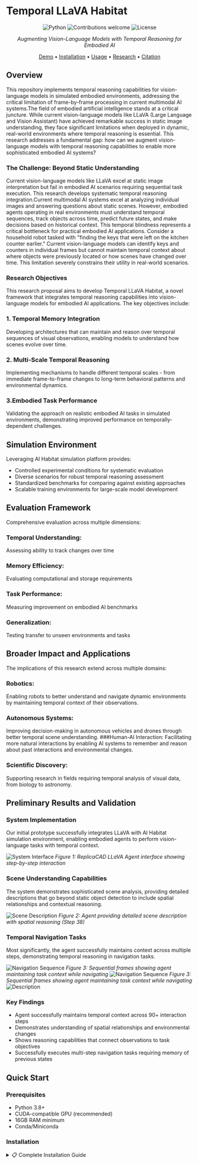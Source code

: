 # Temporal LLaVA Habitat


<div align="center">

![Python](https://img.shields.io/badge/python-v3.8+-blue.svg)
![Contributions welcome](https://img.shields.io/badge/contributions-welcome-orange.svg)
![License](https://img.shields.io/badge/license-MIT-green.svg)

*Augmenting Vision-Language Models with Temporal Reasoning for Embodied AI*

[Demo](#demo) • [Installation](#installation) • [Usage](#usage) • [Research](#research-context) • [Citation](#citation)

</div>

## Overview

This repository implements temporal reasoning capabilities for vision-language models in simulated embodied environments, addressing the critical limitation of frame-by-frame processing in current multimodal AI systems.The field of embodied artificial intelligence stands at a critical juncture. While current vision-language models like LLaVA (Large Language and Vision Assistant) have achieved remarkable success in static image understanding, they face significant limitations when deployed in dynamic, real-world environments where temporal reasoning is essential. This research addresses a fundamental gap: how can we augment vision-language models with temporal reasoning capabilities to enable more sophisticated embodied AI systems?

### The Challenge: Beyond Static Understanding
Current vision-language models like LLaVA excel at static image interpretation but fail in embodied AI scenarios requiring sequential task execution. This research develops systematic temporal reasoning integration.Current multimodal AI systems excel at analyzing individual images and answering questions about static scenes. However, embodied agents operating in real environments must understand temporal sequences, track objects across time, predict future states, and make decisions based on historical context. This temporal blindness represents a critical bottleneck for practical embodied AI applications.
Consider a household robot tasked with "finding the keys that were left on the kitchen counter earlier." Current vision-language models can identify keys and counters in individual frames but cannot maintain temporal context about where objects were previously located or how scenes have changed over time. This limitation severely constrains their utility in real-world scenarios.

### Research Objectives
This research proposal aims to develop Temporal LLaVA Habitat, a novel framework that integrates temporal reasoning capabilities into vision-language models for embodied AI applications. The key objectives include:
### 1. Temporal Memory Integration
Developing architectures that can maintain and reason over temporal sequences of visual observations, enabling models to understand how scenes evolve over time.
### 2. Multi-Scale Temporal Reasoning
Implementing mechanisms to handle different temporal scales - from immediate frame-to-frame changes to long-term behavioral patterns and environmental dynamics.
### 3.Embodied Task Performance
Validating the approach on realistic embodied AI tasks in simulated environments, demonstrating improved performance on temporally-dependent challenges.

## Simulation Environment
Leveraging AI Habitat simulation platform provides:

- Controlled experimental conditions for systematic evaluation
- Diverse scenarios for robust temporal reasoning assessment
- Standardized benchmarks for comparing against existing approaches
- Scalable training environments for large-scale model development

## Evaluation Framework
Comprehensive evaluation across multiple dimensions:

### Temporal Understanding: 
Assessing ability to track changes over time
### Memory Efficiency: 
Evaluating computational and storage requirements
### Task Performance: 
Measuring improvement on embodied AI benchmarks
### Generalization: 
Testing transfer to unseen environments and tasks

## Broader Impact and Applications
The implications of this research extend across multiple domains:
### Robotics: 
Enabling robots to better understand and navigate dynamic environments by maintaining temporal context of their observations.
### Autonomous Systems: 
Improving decision-making in autonomous vehicles and drones through better temporal scene understanding.
###Human-AI Interaction: 
Facilitating more natural interactions by enabling AI systems to remember and reason about past interactions and environmental changes.
### Scientific Discovery: 
Supporting research in fields requiring temporal analysis of visual data, from biology to astronomy.

## Preliminary Results and Validation

### System Implementation
Our initial prototype successfully integrates LLaVA with AI Habitat simulation environment, enabling embodied agents to perform vision-language tasks with temporal context.

![System Interface](images/1.png)
*Figure 1: ReplicaCAD LLaVA Agent interface showing step-by-step interaction*

### Scene Understanding Capabilities
The system demonstrates sophisticated scene analysis, providing detailed descriptions that go beyond static object detection to include spatial relationships and contextual reasoning.

![Scene Description](images/2.png)
*Figure 2: Agent providing detailed scene description with spatial reasoning (Step 38)*

### Temporal Navigation Tasks
Most significantly, the agent successfully maintains context across multiple steps, demonstrating temporal reasoning in navigation tasks.

![Navigation Sequence](images/3.png)
*Figure 3: Sequential frames showing agent maintaining task context while navigating*
![Navigation Sequence](images/4.png)
*Figure 3: Sequential frames showing agent maintaining task context while navigating*
![Description](images/screenshot1.png)

### Key Findings
- Agent successfully maintains temporal context across 90+ interaction steps
- Demonstrates understanding of spatial relationships and environmental changes
- Shows reasoning capabilities that connect observations to task objectives
- Successfully executes multi-step navigation tasks requiring memory of previous states


## Quick Start

### Prerequisites
- Python 3.8+
- CUDA-compatible GPU (recommended)
- 16GB RAM minimum
- Conda/Miniconda

### Installation

<details>
<summary>📋 Complete Installation Guide</summary>

#### 1. Clone Repository
```bash
git clone https://github.com/your-username/temporal-llava-habitat.git
cd temporal-llava-habitat

